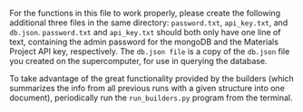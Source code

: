 For the functions in this file to work properly, please create the following additional three files in the same directory: `password.txt`, `api_key.txt`, and `db.json`. `password.txt` and `api_key.txt` should both only have one line of text, containing the admin password for the mongoDB and the Materials Project API key, respectively. The `db.json file` is a copy of the `db.json` file you created on the supercomputer, for use in querying the database. 

To take advantage of the great functionality provided by the builders (which summarizes the info from all previous runs with a given structure into one document), periodically run the `run_builders.py` program from the terminal. 